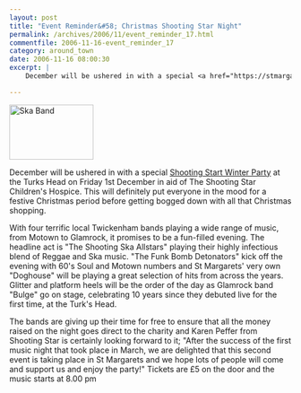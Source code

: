 ```yaml
---
layout: post
title: "Event Reminder&#58; Christmas Shooting Star Night"
permalink: /archives/2006/11/event_reminder_17.html
commentfile: 2006-11-16-event_reminder_17
category: around_town
date: 2006-11-16 08:00:30
excerpt: |
    December will be ushered in with a special <a href="https://stmargarets.london/event/Show/200611021616">Shooting Start Winter Party</a> at the Turks Head on Friday 1st December in aid of The Shooting Star Children's Hospice. This will definitely put everyone in the mood for a festive Christmas period before getting bogged down with all that Christmas shopping.

---
```


<a href="/assets/images/2006/Skaband.jpg" title="See larger version of - Ska Band"><img src="/assets/images/2006/Skaband_thumb.jpg" width="150" height="98" alt="Ska Band" class="photo right" /></a>

December will be ushered in with a special [Shooting Start Winter Party](/event/Show/200611021616) at the Turks Head on Friday 1st December in aid of The Shooting Star Children's Hospice. This will definitely put everyone in the mood for a festive Christmas period before getting bogged down with all that Christmas shopping.

With four terrific local Twickenham bands playing a wide range of music, from Motown to Glamrock, it promises to be a fun-filled evening. The headline act is "The Shooting Ska Allstars" playing their highly infectious blend of Reggae and Ska music. "The Funk Bomb Detonators" kick off the evening with 60's Soul and Motown numbers and St Margarets' very own "Doghouse" will be playing a great selection of hits from across the years. Glitter and platform heels will be the order of the day as Glamrock band "Bulge" go on stage, celebrating 10 years since they debuted live for the first time, at the Turk's Head.

The bands are giving up their time for free to ensure that all the money raised on the night goes direct to the charity and Karen Peffer from Shooting Star is certainly looking forward to it; "After the success of the first music night that took place in March, we are delighted that this second event is taking place in St Margarets and we hope lots of people will come and support us and enjoy the party!"
Tickets are £5 on the door and the music starts at 8.00 pm
